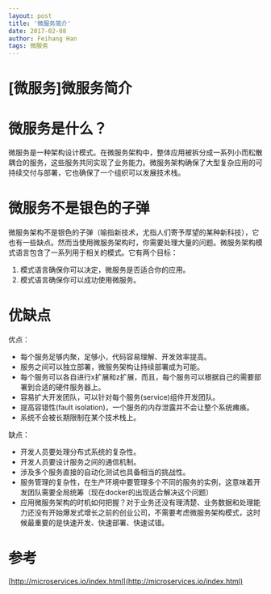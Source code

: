 ```yaml
---
layout: post
title: '微服务简介'
date: 2017-02-08
author: Feihang Han
tags: 微服务
---
```


# \[微服务\]微服务简介

# 微服务是什么？

微服务是一种架构设计模式。在微服务架构中，整体应用被拆分成一系列小而松散耦合的服务，这些服务共同实现了业务能力。微服务架构确保了大型复杂应用的可持续交付与部署，它也确保了一个组织可以发展技术栈。

# 微服务不是银色的子弹

微服务架构不是银色的子弹（喻指新技术，尤指人们寄予厚望的某种新科技），它也有一些缺点。然而当使用微服务架构时，你需要处理大量的问题。微服务架构模式语言包含了一系列用于相关的模式。它有两个目标：

1. 模式语言确保你可以决定，微服务是否适合你的应用。
2. 模式语言确保你可以成功使用微服务。

# 优缺点

优点：

* 每个服务足够内聚，足够小，代码容易理解、开发效率提高。
* 服务之间可以独立部署，微服务架构让持续部署成为可能。
* 每个服务可以各自进行x扩展和z扩展，而且，每个服务可以根据自己的需要部署到合适的硬件服务器上。
* 容易扩大开发团队，可以针对每个服务\(service\)组件开发团队。
* 提高容错性\(fault isolation\)，一个服务的内存泄露并不会让整个系统瘫痪。
* 系统不会被长期限制在某个技术栈上。

缺点：

* 开发人员要处理分布式系统的复杂性。
* 开发人员要设计服务之间的通信机制。
* 涉及多个服务直接的自动化测试也具备相当的挑战性。
* 服务管理的复杂性，在生产环境中要管理多个不同的服务的实例，这意味着开发团队需要全局统筹（现在docker的出现适合解决这个问题）
* 应用微服务架构的时机如何把握？对于业务还没有理清楚、业务数据和处理能力还没有开始爆发式增长之前的创业公司，不需要考虑微服务架构模式，这时候最重要的是快速开发、快速部署、快速试错。

# 参考

[http://microservices.io/index.html](http://microservices.io/index.html)

